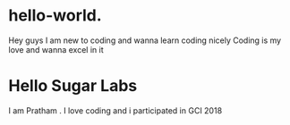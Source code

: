 # hello-world.
Hey guys I am new to coding and wanna learn coding nicely
Coding is my love and wanna excel in it

# Hello Sugar Labs

I am Pratham . I love coding and i participated in GCI 2018
